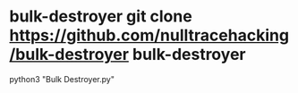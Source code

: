 # bulk-destroyer       git clone https://github.com/nulltracehacking/bulk-destroyer bulk-destroyer
python3 "Bulk Destroyer.py"
